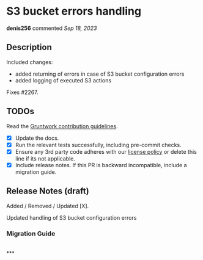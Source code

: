 # S3 bucket errors handling

**denis256** commented *Sep 18, 2023*

<!-- Prepend '[WIP]' to the title if this PR is still a work-in-progress. Remove it when it is ready for review! -->

## Description

Included changes:
* added returning of errors in case of S3 bucket configuration errors
* added logging of executed S3 actions


Fixes #2267.

<!-- Description of the changes introduced by this PR. -->

## TODOs

Read the [Gruntwork contribution guidelines](https://gruntwork.notion.site/Gruntwork-Coding-Methodology-02fdcd6e4b004e818553684760bf691e).

- [x] Update the docs.
- [x] Run the relevant tests successfully, including pre-commit checks.
- [x] Ensure any 3rd party code adheres with our [license policy](https://www.notion.so/gruntwork/Gruntwork-licenses-and-open-source-usage-policy-f7dece1f780341c7b69c1763f22b1378) or delete this line if its not applicable.
- [x] Include release notes. If this PR is backward incompatible, include a migration guide.

## Release Notes (draft)

<!-- One-line description of the PR that can be included in the final release notes. -->
Added / Removed / Updated [X].

Updated handling of S3 bucket configuration errors

### Migration Guide

<!-- Important: If you made any backward incompatible changes, then you must write a migration guide! -->


<br />
***


